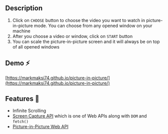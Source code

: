 ## Description
1. Click on `CHOOSE` button to choose the video you want to watch in picture-in-picture mode. You can choose from any opened window on your machine
2. After you choose a video or window, click on `START` button
3. You can scale the picture-in-picture screen and it will always be on top of all opened windows

## Demo ⚡
[https://markmaksi74.github.io/picture-in-picture/](https://markmaksi74.github.io/picture-in-picture/)

## Features 🥁
- Infinite Scrolling
- [Screen Capture API](https://developer.mozilla.org/en-US/docs/Web/API/Screen_Capture_API/Using_Screen_Capture
) which is one of Web APIs along with `DOM` and `fetch()`
- [Picture-in-Picture Web API](https://css-tricks.com/an-introduction-to-the-picture-in-picture-web-api/#aa-entering-picture-in-picture-mode)
